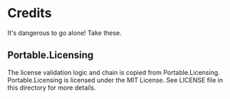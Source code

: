 # Credits

It's dangerous to go alone! Take these.

## Portable.Licensing

The license validation logic and chain is copied from Portable.Licensing.
Portable.Licensing is licensed under the MIT License. See LICENSE file in
this directory for more details.
